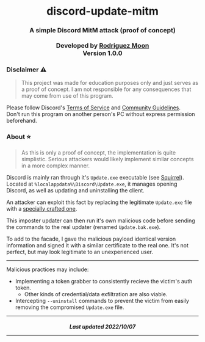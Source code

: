 <h1 align="center">
    discord-update-mitm
</h1><h3 align="center">
    A simple Discord MitM attack (proof of concept)
    <br></br>
    Developed by
    <a href="https://github.com/rodriguez-moon">
        Rodriguez Moon
    </a>
    <br/>
    Version 1.0.0
</h2>

### Disclaimer ⚠️
> This project was made for education purposes only and just serves as a proof of concept. I am not responsible for any consequences that may come from use of this program.

Please follow Discord's [Terms of Service](https://dis.gd/tos) and [Community Guidelines](https://dis.gd/guidelines). 
<br/>
Don't run this program on another person's PC without express permission beforehand.

### About ⭐
> As this is only a proof of concept, the implementation is quite simplistic. Serious attackers would likely implement similar concepts in a more complex manner.

Discord is mainly ran through it's `Update.exe` executable (see [Squirrel](https://github.com/Squirrel/Squirrel.Windows)). Located at `%localappdata%\Discord\Update.exe`, it manages opening Discord, as well as updating and uninstalling the client.

An attacker can exploit this fact by replacing the legitimate `Update.exe` file with  a [specially crafted one](./payload/). 

This imposter updater can then run it's own malicious code before sending the commands to the real updater (renamed `Update.bak.exe`).

To add to the facade, I gave the malicious payload identical version information and signed it with a similar certificate to the real one. It's not perfect, but may look legitimate to an unexperienced user.

---

Malicious practices may include:
- Implementing a token grabber to consistently recieve the victim's auth token.
  - Other kinds of credential/data exfiltration are also viable.
- Intercepting `--uninstall` commands to prevent the victim from easily removing the compromised `Update.exe` file.


---
<h5 align="center">
Last updated 2022/10/07

---
